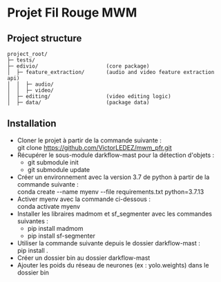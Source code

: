 # Projet Fil Rouge MWM

## Project structure

```
project_root/
├─ tests/
├─ edivio/                      (core package)
│  ├─ feature_extraction/       (audio and video feature extraction api)
│  │  ├─ audio/                 
│  │  ├─ video/
│  ├─ editing/                  (video editing logic) 
│  ├─ data/                     (package data)

```

## Installation

- Cloner le projet à partir de la commande suivante : <br/>
git clone https://github.com/VictorLEDEZ/mwm_pfr.git
- Récupérer le sous-module darkflow-mast pour la détection d'objets : 
	- git submodule init
	- git submodule update
- Créer un environnement avec la version 3.7 de python à partir de la commande suivante : <br/>
conda create --name myenv --file requirements.txt python=3.7.13
- Activer myenv avec la commande ci-dessous : <br/>
conda activate myenv
- Installer les libraires madmom et sf_segmenter avec les commandes suivantes : 
	- pip install madmom
	- pip install sf-segmenter
- Utiliser la commande suivante depuis le dossier darkflow-mast : <br/>
pip install .
- Créer un dossier bin au dossier darkflow-mast
- Ajouter les poids du réseau de neurones (ex : yolo.weights) dans le dossier bin 
